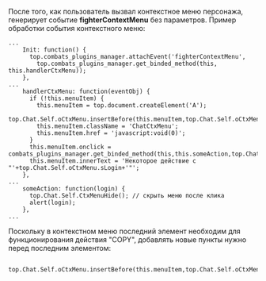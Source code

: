 После того, как пользователь вызвал контекстное меню персонажа, генерирует событие **fighterContextMenu** без параметров. Пример обработки события контекстного меню:
```
...
    Init: function() {
      top.combats_plugins_manager.attachEvent('fighterContextMenu', 
        top.combats_plugins_manager.get_binded_method(this, this.handlerCtxMenu));
    },
...
    handlerCtxMenu: function(eventObj) {
      if (!this.menuItem) {
        this.menuItem = top.document.createElement('A');
        top.Chat.Self.oCtxMenu.insertBefore(this.menuItem,top.Chat.Self.oCtxMenu.lastChild.previousSibling);
        this.menuItem.className = 'ChatCtxMenu';
        this.menuItem.href = 'javascript:void(0)';
      }
      this.menuItem.onclick = combats_plugins_manager.get_binded_method(this,this.someAction,top.Chat.Self.oCtxMenu.sLogin);
      this.menuItem.innerText = 'Некоторое действие с "'+top.Chat.Self.oCtxMenu.sLogin+'"';
    },
...
    someAction: function(login) {
      top.Chat.Self.CtxMenuHide(); // скрыть меню после клика
      alert(login);
    },
...
```
Поскольку в контекстном меню последний элемент необходим для функционирования действия "COPY", добавлять новые пункты нужно перед последним элементом:
```
        top.Chat.Self.oCtxMenu.insertBefore(this.menuItem,top.Chat.Self.oCtxMenu.lastChild.previousSibling);
```